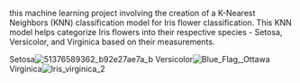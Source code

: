 this machine learning project involving the creation of a K-Nearest Neighbors (KNN) classification model for Iris flower classification.
This KNN model helps categorize Iris flowers into their respective species - Setosa, Versicolor, and Virginica based on their measurements.

Setosa![51376589362_b92e27ae7a_b](https://github.com/SwatiKushwaha24/Iris-Flower-Classification/assets/105541005/f403b80e-9758-4e16-85f7-9375d4136fbd)
Versicolor![Blue_Flag,_Ottawa](https://github.com/SwatiKushwaha24/Iris-Flower-Classification/assets/105541005/26f77a78-b792-483f-a312-69ced1612b9b)
Virginica![Iris_virginica_2](https://github.com/SwatiKushwaha24/Iris-Flower-Classification/assets/105541005/dd0519cd-b488-47a0-a5bf-7d6978d4c7de)
